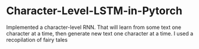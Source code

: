 # Character-Level-LSTM-in-Pytorch
Implemented a character-level RNN. That will learn from some text one character at a time, then generate new text one character at a time. I used a recopilation of fairy tales
